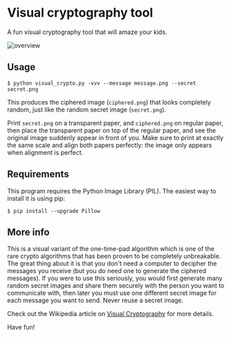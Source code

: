 # Visual cryptography tool

A fun visual cryptography tool that will amaze your kids.

![overview](overview.png)

## Usage

    $ python visual_crypto.py -vvv --message message.png --secret secret.png

This produces the ciphered image (`ciphered.png`) that looks completely random, just like the random secret image (`secret.png`).

Print `secret.png` on a transparent paper, and `ciphered.png` on regular paper, then place the transparent paper on top of the regular paper, and see the original image suddenly appear in front of you. Make sure to print at exactly the same scale and align both papers perfectly: the image only appears when alignment is perfect.

## Requirements
This program requires the Python Image Library (PIL). The easiest way to install it is using pip:

    $ pip install --upgrade Pillow

## More info
This is a visual variant of the one-time-pad algorithm which is one of the rare crypto algorithms that has been proven to be completely unbreakable. The great thing about it is that you don't need a computer to decipher the messages you receive (but you do need one to generate the ciphered messages). If you were to use this seriously, you would first generate many random secret images and share them securely with the person you want to communicate with, then later you must use one different secret image for each message you want to send. Never reuse a secret image.

Check out the Wikipedia article on [Visual Cryptography](https://en.wikipedia.org/wiki/Visual_cryptography) for more details.

Have fun!